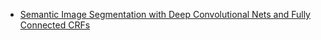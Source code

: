 - [Semantic Image Segmentation with Deep Convolutional Nets and Fully Connected CRFs](https://arxiv.org/pdf/1412.7062.pdf)